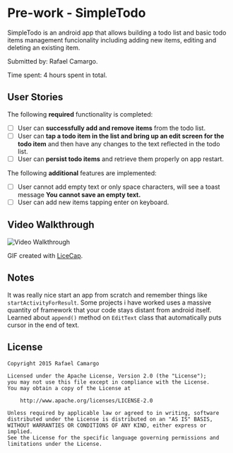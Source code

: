 # Pre-work - SimpleTodo

SimpleTodo is an android app that allows building a todo list and basic todo items management funcionality including adding new items, editing and deleting an existing item.

Submitted by: Rafael Camargo.

Time spent: 4 hours spent in total.

## User Stories

The following **required** functionality is completed:

* [ ] User can **successfully add and remove items** from the todo list.
* [ ] User can **tap a todo item in the list and bring up an edit screen for the todo item** and then have any changes to the text reflected in the todo list.
* [ ] User can **persist todo items** and retrieve them properly on app restart.

The following **additional** features are implemented:

* [ ] User cannot add empty text or only space characters, will see a toast message **You cannot save an empty text.**
* [ ] User can add new items tapping enter on keyboard.

## Video Walkthrough 

<img src='https://dl.dropboxusercontent.com/u/72672886/SimpleTodo.gif' title='Video Walkthrough' width='' alt='Video Walkthrough' />

GIF created with [LiceCap](http://www.cockos.com/licecap/).

## Notes

It was really nice start an app from scratch and remember things like `startActivityForResult`. Some projects i have worked uses a massive quantity of framework that your code stays distant from android itself. Learned about `append()` method on `EditText` class that automatically puts cursor in the end of text.

## License

    Copyright 2015 Rafael Camargo

    Licensed under the Apache License, Version 2.0 (the "License");
    you may not use this file except in compliance with the License.
    You may obtain a copy of the License at

        http://www.apache.org/licenses/LICENSE-2.0

    Unless required by applicable law or agreed to in writing, software
    distributed under the License is distributed on an "AS IS" BASIS,
    WITHOUT WARRANTIES OR CONDITIONS OF ANY KIND, either express or implied.
    See the License for the specific language governing permissions and
    limitations under the License.
